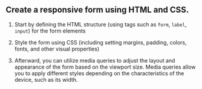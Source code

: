 ## Create a responsive form using HTML and CSS.

1. Start by defining the HTML structure (using tags such as `form`, `label`, `input`) for the form elements

2. Style the form using CSS (including setting margins, padding, colors, fonts, and other visual properties)

3. Afterward, you can utilize media queries to adjust the layout and appearance of the form based on the viewport size. Media queries allow you to apply different styles depending on the characteristics of the device, such as its width.
